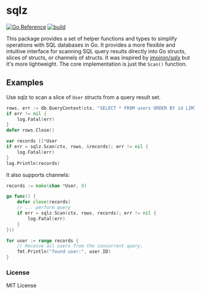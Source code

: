 # sqlz

[![Go Reference](https://pkg.go.dev/badge/github.com/semrekkers/sqlz.svg)](https://pkg.go.dev/github.com/semrekkers/sqlz)
[![build](https://github.com/semrekkers/sqlz/actions/workflows/build.yml/badge.svg)](https://github.com/semrekkers/sqlz/actions/workflows/build.yml)

This package provides a set of helper functions and types to simplify operations with SQL databases in Go. It provides a more flexible and intuitive interface for scanning SQL query results directly into Go structs, slices of structs, or channels of structs. It was inspired by [jmoiron/sqlx](https://github.com/jmoiron/sqlx) but it's more lightweight. The core implementation is just the `Scan()` function.

## Examples

Use sqlz to scan a slice of `User` structs from a query result set.

```go
rows, err := db.QueryContext(ctx, "SELECT * FROM users ORDER BY id LIMIT 10")
if err != nil {
    log.Fatal(err)
}
defer rows.Close()

var records []*User
if err = sqlz.Scan(ctx, rows, &records); err != nil {
    log.Fatal(err)
}
log.Println(records)
```

It also supports channels:

```go
records := make(chan *User, 8)

go func() {
    defer close(records)
    // ... perform query
    if err = sqlz.Scan(ctx, rows, records); err != nil {
        log.Fatal(err)
    }
}()

for user := range records {
    // Receive all users from the concurrent query.
    fmt.Println("found user:", user.ID)
}
```

### License

MIT License

